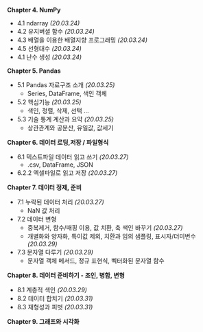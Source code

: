 __Chapter 4. NumPy__
* 4.1 ndarray _(20.03.24)_
* 4.2 유지버셜 함수 _(20.03.24)_
* 4.3 배열을 이용한 배열지향 프로그래밍 _(20.03.24)_
* 4.5 선형대수 _(20.03.24)_
* 4.1 난수 생성 _(20.03.24)_

__Chapter 5. Pandas__
* 5.1 Pandas 자료구조 소개 _(20.03.25)_
  * Series, DataFrame, 색인 객체  
* 5.2 핵심기능 _(20.03.25)_
  * 색인, 정렬, 삭제, 선택 ...  
* 5.3 기술 통계 계산과 요약 _(20.03.25)_
  * 상관관계와 공분산, 유일값, 값세기  
  
__Chapter 6. 데이터 로딩,저장 / 파일형식__
* 6.1 텍스트파일 데이터 읽고 쓰기 _(20.03.27)_
  * .csv, DataFrame, JSON
* 6.2.2 엑셀파일로 읽고 저장 _(20.03.27)_

__Chapter 7. 데이터 정제, 준비__
* 7.1 누락된 데이터 처리  _(20.03.27)_
  * NaN 값 처리
* 7.2 데이터 변형
  * 중복제거, 함수/매핑 이용, 값 치환, 축 색인 바꾸기 _(20.03.27)_
  * 개별화와 양자화, 특이값 제외, 치환과 임의 샘플링, 표시자/더미변수 _(20.03.29)_
* 7.3 문자열 다루기 _(20.03.29)_
  * 문자열 객체 메서드, 정규 표현식, 벡터화된 문자열 함수
  
__Chapter 8. 데이터 준비하기 - 조인, 병합, 변형__
* 8.1 계층적 색인 _(20.03.29)_
* 8.2 데이터 합치기 _(20.03.31)_
* 8.3 재형성과 피벗 _(20.03.31)_

__Chapter 9. 그래프와 시각화__

